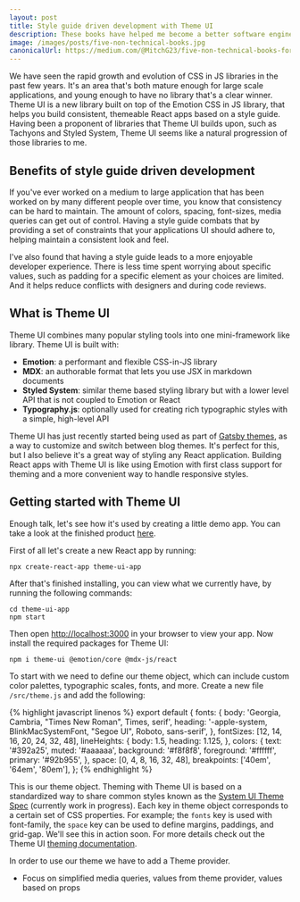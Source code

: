 ```yaml
---
layout: post
title: Style guide driven development with Theme UI
description: These books have helped me become a better software engineer, and person in general. Because life isn’t always about work.
image: /images/posts/five-non-technical-books.jpg
canonicalUrl: https://medium.com/@MitchG23/five-non-technical-books-for-software-engineers-8b53d64585e
---
```


We have seen the rapid growth and evolution of CSS in JS libraries in the past few years. It's an area that's both mature enough for large scale applications, and young enough to have no library that's a clear winner. Theme UI is a new library built on top of the Emotion CSS in JS library, that helps you build consistent, themeable React apps based on a style guide. Having been a proponent of libraries that Theme UI builds upon, such as Tachyons and Styled System, Theme UI seems like a natural progression of those libraries to me.

## Benefits of style guide driven development

If you've ever worked on a medium to large application that has been worked on by many different people over time, you know that consistency can be hard to maintain. The amount of colors, spacing, font-sizes, media queries can get out of control. Having a style guide combats that by providing a set of constraints that your applications UI should adhere to, helping maintain a consistent look and feel.

I've also found that having a style guide leads to a more enjoyable developer experience. There is less time spent worrying about specific values, such as padding for a specific element as your choices are limited. And it helps reduce conflicts with designers and during code reviews.

## What is Theme UI

Theme UI combines many popular styling tools into one mini-framework like library. Theme UI is built with:

- **Emotion**: a performant and flexible CSS-in-JS library
- **MDX**: an authorable format that lets you use JSX in markdown documents
- **Styled System**: similar theme based styling library but with a lower level API that is not coupled to Emotion or React
- **Typography.js**: optionally used for creating rich typographic styles with a simple, high-level API

Theme UI has just recently started being used as part of [Gatsby themes](https://www.gatsbyjs.org/blog/2019-07-03-customizing-styles-in-gatsby-themes-with-theme-ui/), as a way to customize and switch between blog themes. It's perfect for this, but I also believe it's a great way of styling any React application. Building React apps with Theme UI is like using Emotion with first class support for theming and a more convenient way to handle responsive styles.

## Getting started with Theme UI

Enough talk, let's see how it's used by creating a little demo app. You can take a look at the finished product [here](http://todo.com).

First of all let's create a new React app by running:

```text
npx create-react-app theme-ui-app
```

After that's finished installing, you can view what we currently have, by running the following commands:

```text
cd theme-ui-app
npm start
```

Then open [http://localhost:3000](http://localhost:3000/) in your browser to view your app. Now install the required packages for Theme UI:

```text
npm i theme-ui @emotion/core @mdx-js/react
```

To start with we need to define our theme object, which can include custom color palettes, typographic scales, fonts, and more. Create a new file `/src/theme.js` and add the following:

{% highlight javascript linenos %}
export default {
  fonts: {
    body: 'Georgia, Cambria, "Times New Roman", Times, serif',
    heading: '-apple-system, BlinkMacSystemFont, "Segoe UI", Roboto, sans-serif',
  },
  fontSizes: [12, 14, 16, 20, 24, 32, 48],
  lineHeights: {
    body: 1.5,
    heading: 1.125,
  },
  colors: {
    text: '#392a25',
    muted: '#aaaaaa',
    background: '#f8f8f8',
    foreground: '#ffffff',
    primary: '#92b955',
  },
  space: [0, 4, 8, 16, 32, 48],
  breakpoints: ['40em', '64em', '80em'],
};
{% endhighlight %}

This is our theme object. Theming with Theme UI is based on a standardized way to share common styles known as the [System UI Theme Spec](https://system-ui.com/theme/) (currently work in progress). Each key in theme object corresponds to a certain set of CSS properties. For example; the `fonts` key is used with font-family, the `space` key can be used to define margins, paddings, and grid-gap. We'll see this in action soon. For more details check out the Theme UI [theming documentation](https://theme-ui.com/theming).

In order to use our theme we have to add a Theme provider.

- Focus on simplified media queries, values from theme provider, values based on props
